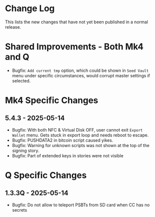 # Change Log

This lists the new changes that have not yet been published in a normal release.

# Shared Improvements - Both Mk4 and Q

- Bugfix: `Add current tmp` option, which could be shown in `Seed Vault` menu under
  specific circumstances, would corrupt master settings if selected.


# Mk4 Specific Changes

## 5.4.3 - 2025-05-14

- Bugfix: With both NFC & Virtual Disk OFF, user cannot exit `Export Wallet` menu. Gets stuck
  in export loop and needs reboot to escape.
- Bugfix: PUSHDATA2 in bitcoin script caused yikes.
- Bugfix: Warning for unknown scripts was not shown at the top of the signing story.
- Bugfix: Part of extended keys in stories were not visible


# Q Specific Changes

## 1.3.3Q - 2025-05-14

- Bugfix: Do not allow to teleport PSBTs from SD card when CC has no secrets
